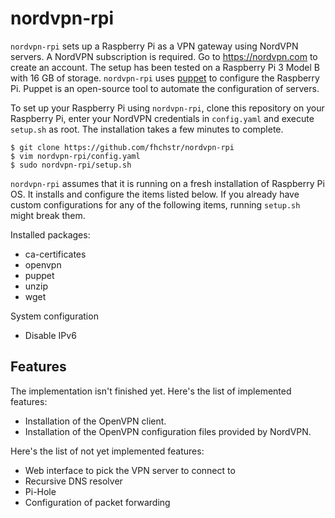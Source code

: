 # nordvpn-rpi

`nordvpn-rpi` sets up a Raspberry Pi as a VPN gateway using NordVPN servers. A NordVPN subscription is required. Go to https://nordvpn.com to create an account. The setup has been tested on a Raspberry Pi 3 Model B with 16 GB of storage. `nordvpn-rpi` uses [puppet](https://puppet.com) to configure the Raspberry Pi. Puppet is an open-source tool to automate the configuration of servers.

To set up your Raspberry Pi using `nordvpn-rpi`, clone this repository on your Raspberry Pi, enter your NordVPN credentials in `config.yaml` and execute `setup.sh` as root. The installation takes a few minutes to complete.

```
$ git clone https://github.com/fhchstr/nordvpn-rpi
$ vim nordvpn-rpi/config.yaml
$ sudo nordvpn-rpi/setup.sh
```

`nordvpn-rpi` assumes that it is running on a fresh installation of Raspberry Pi OS. It installs and configure the items listed below. If you already have custom configurations for any of the following items, running `setup.sh` might break them.

Installed packages:

* ca-certificates
* openvpn
* puppet
* unzip
* wget

System configuration

* Disable IPv6

## Features

The implementation isn't finished yet. Here's the list of implemented features:

* Installation of the OpenVPN client.
* Installation of the OpenVPN configuration files provided by NordVPN.

Here's the list of not yet implemented features:

* Web interface to pick the VPN server to connect to
* Recursive DNS resolver
* Pi-Hole
* Configuration of packet forwarding
